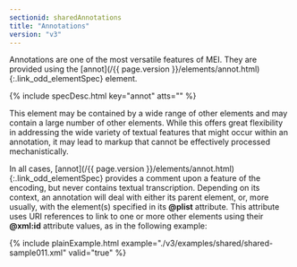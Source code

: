 ```yaml
---
sectionid: sharedAnnotations
title: "Annotations"
version: "v3"
---
```




Annotations are one of the most versatile features of MEI. They are provided using
the [annot](/{{ page.version }}/elements/annot.html){:.link_odd_elementSpec} element.



{% include specDesc.html key="annot" atts="" %}



This element may be contained by a wide range of other elements and may contain a
large
number of other elements. While this offers great flexibility in addressing the wide
variety
of textual features that might occur within an annotation, it may lead to markup that
cannot
be effectively processed mechanistically.

In all cases, [annot](/{{ page.version }}/elements/annot.html){:.link_odd_elementSpec} provides a comment upon a feature of the
encoding, but never contains textual transcription. Depending on its context, an annotation
will deal with either its parent element, or, more usually, with the element(s) specified
in
its **@plist** attribute. This attribute uses URI references to link to one or more
other elements using their **@xml:id** attribute values, as in the following
example:

{% include plainExample.html example="./v3/examples/shared/shared-sample011.xml" valid="true" %}


